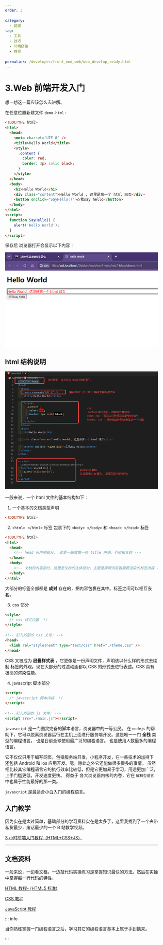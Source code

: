 ```yaml
---
order: 3

category:
  - 前端
tag:
  - 工具
  - 技巧
  - 环境搭建
  - 教程

permalink: /developer/front_end_web/web_develop_ready.html
---
```


# 3.Web 前端开发入门

想一想这一篇应该怎么去讲解。

在任意位置新建文件 `demo.html` :

```html title="./demo.html"
<!DOCTYPE html>
<html>
  <head>
    <meta charset="UTF-8" />
    <title>Hello World</title>
    <style>
      .content {
        color: red;
        border: 3px solid black;
      }
    </style>
  </head>
  <body>
    <h1>Hello World</h1>
    <div class="content">Hello World , 这里是第一个 html 网页</div>
    <button onclick="SayHello()">点我say hello</button>
  </body>
</html>
<script>
  function SayHello() {
    alert('Hello World');
  }
</script>
```

保存后 浏览器打开会显示以下内容：

![demo.html 内容](image/html-demo.png)

## html 结构说明

![demo.html 结构说明](image/html-demo-code.png)

一般来说，一个 html 文件的基本结构如下：

1. 一个基本的文档类型声明

```html
<!DOCTYPE html>
```

2. `<html> </html>` 标签 包裹下的 `<body> </body>` 和 `<head> </head>` 标签

```html
<!DOCTYPE html>
<html>
  <head>
    <!-- head 头声明部分， 这里一般放置一些 title 声明。引用相关的 -->
  </head>
  <body>
    <!-- 文档的内容部分，这里是文档的主体部分，主要是表明浏览器需要渲染的标签内容 -->
  </body>
</html>
```

大部分的标签全部都是 **成对** 存在的，把内容包裹在其中。标签之间可以相互嵌套。

3. css 部分

```html
<style>
  /* css 样式内容  */
</style>

<!-- 引入外部的 css 文件: -->
<head>
  <link rel="stylesheet" type="text/css" href="./theme.css" />
</head>
```

CSS 又被成为 **层叠样式表** ，它更像是一份声明文件，声明该以什么样的形式去绘制 标签的外观。现在大部分的过渡动画都以 CSS 的形式去进行表述。CSS 具有极高的渲染性能。

4. javascript 脚本部分

```html
<script>
  /* javascript 脚本内容  */
</script>

<!-- 引入外部的 js 文件: -->
<script src="./main.js"></script>
```

`javascript` 是一门图灵完备的脚本语言，浏览器中的一等公民。
在 `nodejs` 的帮助下，它可以脱离浏览器运行在主机上面进行服务端开发。这是唯一一门 **全栈** 类型的编程语言。
也是目前全球使用最广泛的编程语言。 也是使用人数最多的编程语言。

它不仅仅只用于编写网页，包括服务端开发，小程序开发，在一些技术的加持下 还包括 Android 和 ios 应用开发。嗯，除此之外它还能做很多很多的事情。
虽然相比较其它编程语言它的执行效率比较低，但是它更加易于学习，用途更加广泛，上手门槛更低，开发速度更快。
得益于 各大浏览器内核的内卷，它在 `解释型语言` 中也属于性能最好的那一类。

`javascript` 是最适合小白入门的编程语言。

## 入门教学

因为实在是太过简单，基础部分的学习资料实在是太多了，这里我找到了一个夹带私货最少，废话最少的一个 B 站教学视频。

[3 小时前端入门教程（HTML+CSS+JS）](https://www.bilibili.com/video/BV1BT4y1W7Aw)

<BiliBili bvid="BV1BT4y1W7Aw" />

---

## 文档资料

一般来说，一边看文档，一边敲代码实操练习是掌握知识最快的方法。然后在实操中掌握每一行代码的特性。

[HTML 教程- (HTML5 标准)](https://www.runoob.com/html/html-tutorial.html)

[CSS 教程](https://www.runoob.com/css/css-tutorial.html)

[JavaScript 教程](https://www.runoob.com/js/js-tutorial.html)

::: info

当你熟练掌握一门编程语言之后，学习其它的编程语言基本上属于手到擒来。

:::
